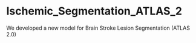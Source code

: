 # Ischemic_Segmentation_ATLAS_2
We developed a new model for Brain Stroke Lesion Segmentation (ATLAS 2.0)
